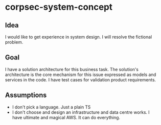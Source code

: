 # corpsec-system-concept

## Idea
I would like to get experience in system design.
I will resolve the fictional problem.

## Goal
I have a solution architecture for this business task.
The solution's architecture is the core mechanism for this issue expressed as models and services in the code.
I have test cases for validation product requirements.

## Assumptions
- I don't pick a language. Just a plain TS
- I don't choose and design an infrastructure and data centre works. I have ultimate and magical AWS. It can do everything.
